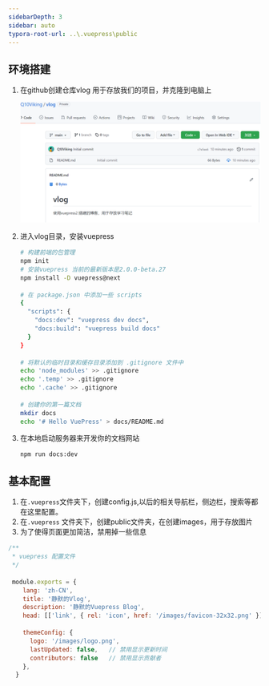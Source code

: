 ```yaml
---
sidebarDepth: 3
sidebar: auto
typora-root-url: ..\.vuepress\public
---
```


## 环境搭建

1. 在github创建仓库vlog 用于存放我们的项目，并克隆到电脑上

   <img src="/images/vuepress/image-20211126054031455.png" alt="image-20211126054031455" style="zoom: 50%;" />

2. 进入vlog目录，安装vuepress

   ```sh
   # 构建前端的包管理
   npm init
   # 安装vuepress 当前的最新版本是2.0.0-beta.27
   npm install -D vuepress@next
   
   # 在 package.json 中添加一些 scripts
   {
     "scripts": {
       "docs:dev": "vuepress dev docs",
       "docs:build": "vuepress build docs"
     }
   }
   
   # 将默认的临时目录和缓存目录添加到 .gitignore 文件中
   echo 'node_modules' >> .gitignore
   echo '.temp' >> .gitignore
   echo '.cache' >> .gitignore
   
   # 创建你的第一篇文档
   mkdir docs
   echo '# Hello VuePress' > docs/README.md
   ```

3. 在本地启动服务器来开发你的文档网站

   ```sh
   npm run docs:dev
   ```

   

## 基本配置

1. 在`.vuepress`文件夹下，创建config.js,以后的相关导航栏，侧边栏，搜索等都在这里配置。
2. 在`.vuepress` 文件夹下，创建public文件夹，在创建images，用于存放图片
3. 为了使得页面更加简洁，禁用掉一些信息

```js
/**
 * vuepress 配置文件
 */

 module.exports = {
    lang: 'zh-CN',
    title: '静默的Vlog',
    description: '静默的Vuepress Blog',
    head: [['link', { rel: 'icon', href: '/images/favicon-32x32.png' }]], // icon设置

    themeConfig: {
      logo: '/images/logo.png',
      lastUpdated: false,   // 禁用显示更新时间
      contributors: false   // 禁用显示贡献者 
    },
  }
```

